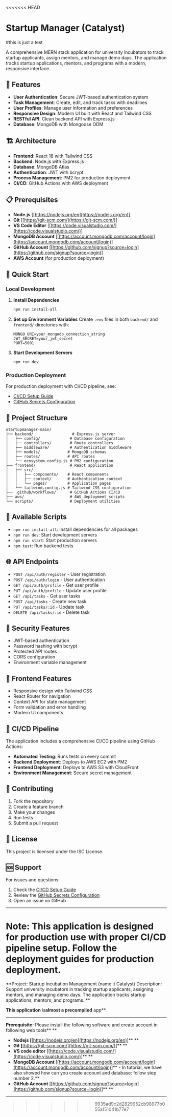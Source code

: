 <<<<<<< HEAD
# Startup Manager (Catalyst)
#this is just a test

A comprehensive MERN stack application for university incubators to track startup applicants, assign mentors, and manage demo days. The application tracks startup applications, mentors, and programs with a modern, responsive interface.

## 🚀 Features

- **User Authentication**: Secure JWT-based authentication system
- **Task Management**: Create, edit, and track tasks with deadlines
- **User Profiles**: Manage user information and preferences
- **Responsive Design**: Modern UI built with React and Tailwind CSS
- **RESTful API**: Clean backend API with Express.js
- **Database**: MongoDB with Mongoose ODM

## 🏗️ Architecture

- **Frontend**: React 18 with Tailwind CSS
- **Backend**: Node.js with Express.js
- **Database**: MongoDB Atlas
- **Authentication**: JWT with bcrypt
- **Process Management**: PM2 for production deployment
- **CI/CD**: GitHub Actions with AWS deployment

## 📋 Prerequisites

* **Node.js** [[https://nodejs.org/en](https://nodejs.org/en)]
* **Git** [[https://git-scm.com/](https://git-scm.com/)]
* **VS Code Editor** [[https://code.visualstudio.com/](https://code.visualstudio.com/)]
* **MongoDB Account** [[https://account.mongodb.com/account/login](https://account.mongodb.com/account/login)]
* **GitHub Account** [[https://github.com/signup?source=login](https://github.com/signup?source=login)]
* **AWS Account** (for production deployment)

## 🚀 Quick Start

### Local Development

1. **Install Dependencies**
   ```bash
   npm run install-all
   ```

2. **Set up Environment Variables**
   Create `.env` files in both `backend/` and `frontend/` directories with:
   ```env
   MONGO_URI=your_mongodb_connection_string
   JWT_SECRET=your_jwt_secret
   PORT=5001
   ```

3. **Start Development Servers**
   ```bash
   npm run dev
   ```

### Production Deployment

For production deployment with CI/CD pipeline, see:
- [CI/CD Setup Guide](CI-CD-SETUP.md)
- [GitHub Secrets Configuration](GITHUB-SECRETS-CHEAT-SHEET.md)

## 📁 Project Structure

```
startupmanager-main/
├── backend/                 # Express.js server
│   ├── config/             # Database configuration
│   ├── controllers/        # Route controllers
│   ├── middleware/         # Authentication middleware
│   ├── models/            # MongoDB schemas
│   ├── routes/            # API routes
│   └── ecosystem.config.js # PM2 configuration
├── frontend/               # React application
│   ├── src/
│   │   ├── components/    # React components
│   │   ├── context/       # Authentication context
│   │   └── pages/         # Application pages
│   └── tailwind.config.js # Tailwind CSS configuration
├── .github/workflows/      # GitHub Actions CI/CD
├── aws/                    # AWS deployment scripts
└── scripts/                # Deployment utilities
```

## 🔧 Available Scripts

- `npm run install-all`: Install dependencies for all packages
- `npm run dev`: Start development servers
- `npm run start`: Start production servers
- `npm test`: Run backend tests

## 🌐 API Endpoints

- `POST /api/auth/register` - User registration
- `POST /api/auth/login` - User authentication
- `GET /api/auth/profile` - Get user profile
- `PUT /api/auth/profile` - Update user profile
- `GET /api/tasks` - Get user tasks
- `POST /api/tasks` - Create new task
- `PUT /api/tasks/:id` - Update task
- `DELETE /api/tasks/:id` - Delete task

## 🔐 Security Features

- JWT-based authentication
- Password hashing with bcrypt
- Protected API routes
- CORS configuration
- Environment variable management

## 📱 Frontend Features

- Responsive design with Tailwind CSS
- React Router for navigation
- Context API for state management
- Form validation and error handling
- Modern UI components

## 🚀 CI/CD Pipeline

The application includes a comprehensive CI/CD pipeline using GitHub Actions:

- **Automated Testing**: Runs tests on every commit
- **Backend Deployment**: Deploys to AWS EC2 with PM2
- **Frontend Deployment**: Deploys to AWS S3 with CloudFront
- **Environment Management**: Secure secret management

## 🤝 Contributing

1. Fork the repository
2. Create a feature branch
3. Make your changes
4. Run tests
5. Submit a pull request

## 📄 License

This project is licensed under the ISC License.

## 🆘 Support

For issues and questions:
1. Check the [CI/CD Setup Guide](CI-CD-SETUP.md)
2. Review the [GitHub Secrets Configuration](GITHUB-SECRETS-CHEAT-SHEET.md)
3. Open an issue on GitHub

---

**Note**: This application is designed for production use with proper CI/CD pipeline setup. Follow the deployment guides for production deployment.
=======
**Project: Startup Incubation Management (name it Catalyst)
Description: Support university incubators in tracking startup applicants, assigning mentors, and managing demo days. The application tracks startup applications, mentors, and programs. **



**This **app**lication** is**almost **a** precompiled** app**. 

---

**Prerequisite:** Please install the following software and create account in following web tools** **

* **Nodejs [**[https://nodejs.org/en](https://nodejs.org/en)]** **
* **Git [**[https://git-scm.com/](https://git-scm.com/)]** **
* **VS code editor** [[https://code.visualstudio.com/](https://code.visualstudio.com/)]** **
* **MongoDB Account** [[https://account.mongodb.com/account/login](https://account.mongodb.com/account/login)]** - In tutorial, we have also showed how can you create account and database: follow step number 2.**
* **GitHub Account** [[https://github.com/signup?source=login](https://github.com/signup?source=login)]** **

---
>>>>>>> 9935ad9c2d2829952cb98977b055a151041b77e7
